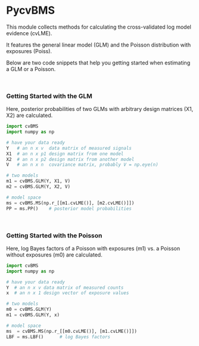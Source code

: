 # PycvBMS

This module collects methods for calculating the cross-validated log model evidence (cvLME).

It features the general linear model (GLM) and the Poisson distribution with exposures (Poiss).

Below are two code snippets that help you getting started when estimating a GLM or a Poisson.

<br>

<h3> Getting Started with the GLM </h3>

Here, posterior probabilities of two GLMs with arbitrary design matrices (X1, X2) are calculated.

```python
import cvBMS
import numpy as np

# have your data ready
Y   # an n x v  data matrix of measured signals
X1  # an n x p1 design matrix from one model
X2  # an n x p2 design matrix from another model
V   # an n x n  covariance matrix, probably V = np.eye(n)

# two models
m1 = cvBMS.GLM(Y, X1, V)
m2 = cvBMS.GLM(Y, X2, V)

# model space
ms = cvBMS.MS(np.r_[[m1.cvLME()], [m2.cvLME()]])
PP = ms.PP()    # posterior model probabilities
```

<br>

<h3> Getting Started with the Poisson </h3>

Here, log Bayes factors of a Poisson with exposures (m1) vs. a Poisson without exposures (m0) are calculated.

```python
import cvBMS
import numpy as np

# have your data ready
Y  # an n x v data matrix of measured counts
x  # an n x 1 design vector of exposure values

# two models
m0 = cvBMS.GLM(Y)
m1 = cvBMS.GLM(Y, x)

# model space
ms  = cvBMS.MS(np.r_[[m0.cvLME()], [m1.cvLME()]])
LBF = ms.LBF()      # log Bayes factors
```
